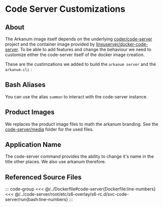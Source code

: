 # Code Server Customizations

## About

The Arkanum image itself depends on the underlying [coder/code-server](https://github.com/coder/code-server) project
and the container image provided by
[linxuserver/docker-code-server](https://github.com/linuxserver/docker-code-server). To be able to add features and
change the behaviour we need to customize either the code-server itself of the docker image creation.

These are the custimzations we added to build the `arkanum server` and the `arkanum-cli` :

## Bash Aliases

You can use the alias `summon` to interact with the code-server instance.

## Product Images

We replaces the product image files to math the arkanum branding. See the
[code-server/media](https://gitea.ocram85.com/arkanum/arkanum/src/branch/master/code-server/media) folder for the
used files.

## Application Name

The code-server command provides the ability to change it's name in the title other places.
We also use arkanum therefore.

## Referenced Source Files

::: code-group
<<< @/../Dockerfile#code-server{Dockerfile:line-numbers}
<<< @/../code-server/root/etc/s6-overlay/s6-rc.d/svc-code-server/run{bash:line-numbers}
:::
